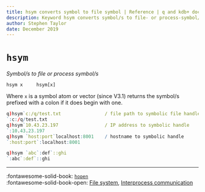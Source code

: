 ```yaml
---
title: hsym converts symbol to file symbol | Reference | q and kdb+ documentation
description: Keyword hsym converts symbol/s to file- or process-symbol/s
author: Stephen Taylor
date: December 2019
---
```

# `hsym`



_Symbol/s to file or process symbol/s_

```syntax
hsym x     hsym[x]
```

Where `x` is a symbol atom or vector (since V3.1) returns the symbol/s prefixed with a colon if it does begin with one.


```q
q)hsym`c:/q/test.txt                / file path to symbolic file handle
`:c:/q/test.txt
q)hsym`10.43.23.197                 / IP address to symbolic handle
`:10.43.23.197
q)hsym `host:port`localhost:8001    / hostname to symbolic handle
`:host:port`:localhost:8001

q)hsym `abc`:def`::ghi
`:abc`:def`::ghi
```

----
:fontawesome-solid-book:
[`hopen`](hopen.md)
<br>
:fontawesome-solid-book-open:
[File system](../basics/files.md),
[Interprocess communication](../basics/ipc.md)